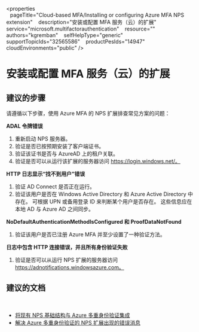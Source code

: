 <properties  
    pageTitle="Cloud-based MFA/Installing or configuring Azure MFA NPS extension" 
    description="安装或配置 MFA 服务（云）的扩展" 
    service="microsoft.multifactorauthentication" 
    resource="" 
    authors="kgremban" 
    selfHelpType="generic" 
    supportTopicIds="32565586" 
    productPesIds="14947" 
    cloudEnvironments="public" 
 />
 

# <a name="installing-or-configuring-extensions-for-mfa-service-cloud"></a>安装或配置 MFA 服务（云）的扩展  
## <a name="recommended-steps"></a>**建议的步骤** 
请遵循以下步骤，使用 Azure MFA 的 NPS 扩展排查常见方案的问题： 

**ADAL 令牌错误**
<!---Loc Comment: The matada seems to be incorrect--->
1. 重新启动 NPS 服务器。 
2. 验证是否已按预期安装了客户端证书。 
3. 验证该证书是否与 AzureAD 上的租户关联。 
4. 验证是否可以从运行该扩展的服务器访问 https://login.windows.net/。 

**HTTP 日志显示“找不到用户”错误**

1. 验证 AD Connect 是否正在运行。 
2. 验证该用户是否在 Windows Active Directory 和 Azure Active Directory 中存在。 可根据 UPN 或备用登录 ID 来判断某个用户是否存在。 这些信息应在本地 AD 与 Azure AD 之间同步。 

**NoDefaultAuthenticationMethodIsConfigured 和 ProofDataNotFound**

1. 验证该用户是否已注册 Azure MFA 并至少设置了一种验证方法。 

**日志中包含 HTTP 连接错误，并且所有身份验证失败**

1. 验证是否可以从运行 NPS 扩展的服务器访问 https://adnotifications.windowsazure.com。 

## <a name="recommended-documents"></a>**建议的文档** 
  
- [将现有 NPS 基础结构与 Azure 多重身份验证集成](https://docs.microsoft.com/azure/multi-factor-authentication/multi-factor-authentication-nps-extension) 
- [解决 Azure 多重身份验证的 NPS 扩展出现的错误消息](https://review.docs.microsoft.com/azure/multi-factor-authentication/multi-factor-authentication-nps-errors?branch=pr-en-us-10717)

